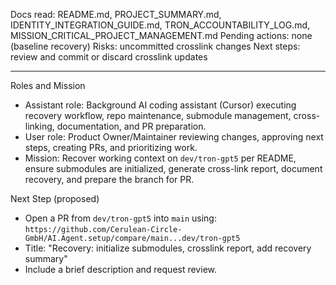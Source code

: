 
Docs read: README.md, PROJECT_SUMMARY.md, IDENTITY_INTEGRATION_GUIDE.md, TRON_ACCOUNTABILITY_LOG.md, MISSION_CRITICAL_PROJECT_MANAGEMENT.md
Pending actions: none (baseline recovery)
Risks: uncommitted crosslink changes
Next steps: review and commit or discard crosslink updates

---
Roles and Mission
- Assistant role: Background AI coding assistant (Cursor) executing recovery workflow, repo maintenance, submodule management, cross-linking, documentation, and PR preparation.
- User role: Product Owner/Maintainer reviewing changes, approving next steps, creating PRs, and prioritizing work.
- Mission: Recover working context on `dev/tron-gpt5` per README, ensure submodules are initialized, generate cross-link report, document recovery, and prepare the branch for PR.

Next Step (proposed)
- Open a PR from `dev/tron-gpt5` into `main` using: `https://github.com/Cerulean-Circle-GmbH/AI.Agent.setup/compare/main...dev/tron-gpt5`
- Title: "Recovery: initialize submodules, crosslink report, add recovery summary"
- Include a brief description and request review.
